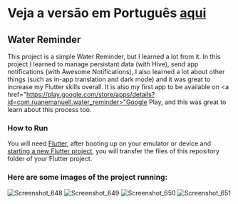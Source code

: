 # Veja a versão em Português <a href="README-ptbr.md">aqui</a>

## Water Reminder

This project is a simple Water Reminder, but I learned a lot from it. In this project I learned to manage persistant data (with Hive), send app notifications (with Awesome Notifications), I also learned a lot about other things (such as in-app translation and dark mode) and it was great to increase my Flutter skills overall. It is also my first app to be available on <a href="https://play.google.com/store/apps/details?id=com.ruanemanuell.water_reminder>"Google Play</a>, and this was great to learn about this process too.

### How to Run

You will need <a href="https://docs.flutter.dev/get-started/install">Flutter</a>, after booting up on your emulator or device and <a href="https://docs.flutter.dev/get-started/codelab">starting a new Flutter project</a>, you will transfer the files of this repository folder of your Flutter project. 

### Here are some images of the project running:

![Screenshot_648](https://user-images.githubusercontent.com/113607857/201488994-bcb5545f-3b51-473d-99a0-4bb1f27395e0.png)
![Screenshot_649](https://user-images.githubusercontent.com/113607857/201488996-c3f5891e-4cce-4fae-829d-6840d18a7c2c.png)
![Screenshot_650](https://user-images.githubusercontent.com/113607857/201488998-549f7dba-72b7-4d3a-8b6f-e4205e26945b.png)
![Screenshot_651](https://user-images.githubusercontent.com/113607857/201488999-4abb08e7-9d1b-4106-a5a8-e4479c544f1c.png)

